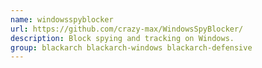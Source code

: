 ```yaml
---
name: windowsspyblocker
url: https://github.com/crazy-max/WindowsSpyBlocker/
description: Block spying and tracking on Windows.
group: blackarch blackarch-windows blackarch-defensive
---
```

